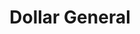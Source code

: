 ---
title: "Dollar General"
url: /tallahassee/dollar-general-west-tennessee-street/
shop: variety store
---